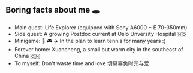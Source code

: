 ## Boring facts about me 🕳
- Main quest: Life Explorer (equipped with Sony A6000 + E 70-350mm)
- Side quest: A growing Postdoc current at Oslo Unversity Hospital 🇳🇴
- Minigame: 🏸 🎮 ✈️ In the plan to learn tennis for many years :)
- Forever home: Xuancheng, a small but warm city in the southeast of China 🇨🇳
- To myself: Don't waste time and love 切莫辜负时光与爱

